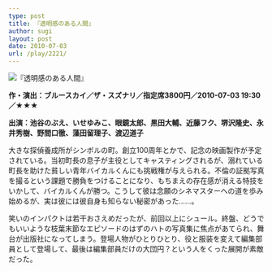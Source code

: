 ```yaml
---
type: post
title: 『透明感のある人間』
author: sugi
layout: post
date: 2010-07-03
url: /play/2221/
---
```

<img src="/images/play/20100703.jpg" alt="『透明感のある人間』" class="alignleft" />

**作・演出：ブルースカイ／ザ・スズナリ／指定席3800円／2010-07-03 19:30／★★★**

**出演：池谷のぶえ、いせゆみこ、眼鏡太郎、黒田大輔、近藤フク、堺沢隆史、永井秀樹、野間口徹、藻田留理子、渡辺道子**

大きな探偵養成所がシンボルの町。創立100周年とかで、記念の映画製作が予定されている。当初町長の息子が主役としてキャスティングされるが、溺れている町長を助けた貧しい青年バイカルくんにも挑戦権が与えられる。不倫の証拠写真を撮るという課題で勝負をつけることになり、もちまえの存在感が消える特技をいかして、バイカルくんが勝つ。こうして彼は念願のシネマスターへの道を歩み始めるが、実は彼には彼自身も知らない秘密があった......。

笑いのインパクトは若干おさえめだったが、前回以上にシュール。終盤、どうでもいいような枝葉末節なエピソードのはずのハトの写真集に焦点があてられ、舞台が出版社になってしまう。登場人物がひとりひとり、役と服装を変えて編集部員として登場して、最後は編集部員だけの大団円？という人をくった展開が素敵だった。

